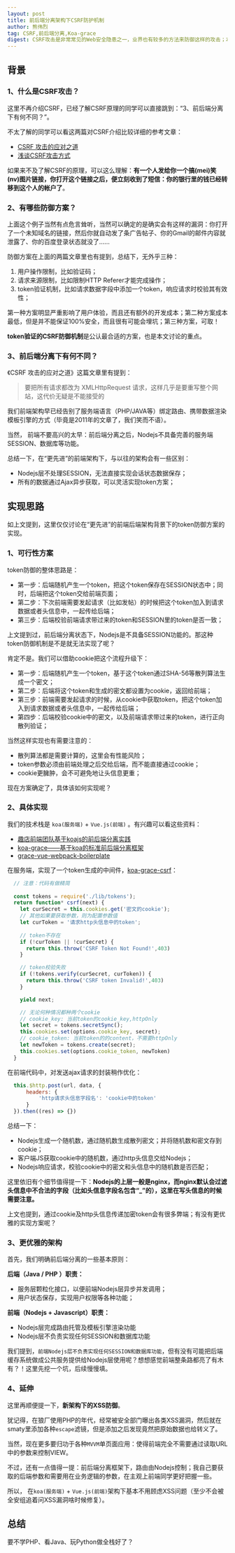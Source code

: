 ```yaml
---
layout: post
title: 前后端分离架构下CSRF防护机制
author: 熊伟烈
tag: CSRF,前后端分离,Koa-grace
digest: CSRF攻击是非常常见的Web安全隐患之一，业界也有较多的方法来防御这样的攻击；本文主要从「前后端分离」的架构（基于「Koa-grace」 Nodejs框架）下，来简单聊聊CSRF的防御方式。
---
```


## 背景 

### 1、什么是CSRF攻击？

这里不再介绍CSRF，已经了解CSRF原理的同学可以直接跳到：“3、前后端分离下有何不同？”。

不太了解的同学可以看这两篇对CSRF介绍比较详细的参考文章：
* [CSRF 攻击的应对之道](https://www.ibm.com/developerworks/cn/web/1102_niugang_csrf/)
* [浅谈CSRF攻击方式](http://www.cnblogs.com/hyddd/archive/2009/04/09/1432744.html)

如果来不及了解CSRF的原理，可以这么理解：**有一个人发给你一个搞(mei)笑(nv)图片链接，你打开这个链接之后，便立刻收到了短信：你的银行里的钱已经转移到这个人的帐户了**。

### 2、有哪些防御方案？

上面这个例子当然有点危言耸听，当然可以确定的是确实会有这样的漏洞：你打开了一个未知域名的链接，然后你就自动发了条广告帖子、你的Gmail的邮件内容就泄露了、你的百度登录状态就没了……

防御方案在上面的两篇文章里也有提到，总结下，无外乎三种：
1. 用户操作限制，比如验证码；
2. 请求来源限制，比如限制HTTP Referer才能完成操作；
3. token验证机制，比如请求数据字段中添加一个token，响应请求时校验其有效性；

第一种方案明显严重影响了用户体验，而且还有额外的开发成本；第二种方案成本最低，但是并不能保证100%安全，而且很有可能会埋坑；第三种方案，可取！

**token验证的CSRF防御机制**是公认最合适的方案，也是本文讨论的重点。

### 3、前后端分离下有何不同？

《CSRF 攻击的应对之道》这篇文章里有提到：
> 要把所有请求都改为 XMLHttpRequest 请求，这样几乎是要重写整个网站，这代价无疑是不能接受的

我们前端架构早已经告别了服务端语言（PHP/JAVA等）绑定路由、携带数据渲染模板引擎的方式（毕竟是2011年的文章了，我们笑而不语）。

当然， 前端不要高兴的太早：前后端分离之后，Nodejs不具备完善的服务端SESSION、数据库等功能。

总结一下，在“更先进”的前端架构下，与以往的架构会有一些区别：
* Nodejs层不处理SESSION，无法直接实现会话状态数据保存；
* 所有的数据通过Ajax异步获取，可以灵活实现token方案；

## 实现思路

如上文提到，这里仅仅讨论在“更先进”的前端后端架构背景下的token防御方案的实现。

### 1、可行性方案

token防御的整体思路是：
* 第一步：后端随机产生一个token，把这个token保存在SESSION状态中；同时，后端把这个token交给前端页面；
* 第二步：下次前端需要发起请求（比如发帖）的时候把这个token加入到请求数据或者头信息中，一起传给后端；
* 第三步：后端校验前端请求带过来的token和SESSION里的token是否一致；

上文提到过，前后端分离状态下，Nodejs是不具备SESSION功能的。那这种token防御机制是不是就无法实现了呢？

肯定不是。我们可以借助cookie把这个流程升级下：

* 第一步：后端随机产生一个token，基于这个token通过SHA-56等散列算法生成一个密文；
* 第二步：后端将这个token和生成的密文都设置为cookie，返回给前端；
* 第三步：前端需要发起请求的时候，从cookie中获取token，把这个token加入到请求数据或者头信息中，一起传给后端；
* 第四步：后端校验cookie中的密文，以及前端请求带过来的token，进行正向散列验证；

当然这样实现也有需要注意的：
* 散列算法都是需要计算的，这里会有性能风险；
* token参数必须由前端处理之后交给后端，而不能直接通过cookie；
* cookie更臃肿，会不可避免地让头信息更重；

现在方案确定了，具体该如何实现呢？

### 2、具体实现

我们的技术栈是 `koa(服务端)` + `Vue.js(前端)` 。有兴趣可以看这些资料：

* [趣店前端团队基于koajs的前后端分离实践](http://feclub.cn/post/content/qudian_koa)
* [koa-grace——基于koa的标准前后端分离框架](https://github.com/xiongwilee/koa-grace)
* [grace-vue-webpack-boilerplate](https://github.com/Thunf/grace-vue-webpack-boilerplate)

在服务端，实现了一个token生成的中间件，[koa-grace-csrf](https://github.com/koa-grace/koa-grace-csrf)：
```javascript
  // 注意：代码有做精简
  
  const tokens = require('./lib/tokens');
  return function* csrf(next) {
    let curSecret = this.cookies.get('密文的cookie');
    // 其他如果要获取参数，则为配置参数值
    let curToken = '请求http头信息中的token';
    
    // token不存在
    if (!curToken || !curSecret) {
      return this.throw('CSRF Token Not Found!',403)
    }

    // token校验失败
    if (!tokens.verify(curSecret, curToken)) {
      return this.throw('CSRF token Invalid!',403)
    }

    yield next;

    // 无论何种情况都种两个cookie
    // cookie_key: 当前token的cookie_key,httpOnly
    let secret = tokens.secretSync();
    this.cookies.set(options.cookie_key, secret);
    // cookie_token: 当前token的的content，不需要httpOnly
    let newToken = tokens.create(secret);
    this.cookies.set(options.cookie_token, newToken)
  }
```

在前端代码中，对发送ajax请求的封装稍作优化：

```javascript
  this.$http.post(url, data, {
      headers: {
          'http请求头信息字段名': 'cookie中的token'
      }
  }).then((res) => {})
```

总结一下：
* Nodejs生成一个随机数，通过随机数生成散列密文；并将随机数和密文存到cookie；
* 客户端JS获取cookie中的随机数，通过http头信息交给Nodejs；
* Nodejs响应请求，校验cookie中的密文和头信息中的随机数是否匹配；

这里依旧有个细节值得提一下：**Nodejs的上层一般是nginx，而nginx默认会过滤头信息中不合法的字段（比如头信息字段名包含“_”的），这里在写头信息的时候需要注意。**

上文也提到，通过cookie及http头信息传递加密token会有很多弊端；有没有更优雅的实现方案呢？

### 3、更优雅的架构

首先，我们明确前后端分离的一些基本原则：

**后端（Java / PHP ）职责：**
* 服务层颗粒化接口，以便前端Nodejs层异步并发调用；
* 用户状态保存，实现用户权限等各种功能；

**前端（Nodejs + Javascript）职责：**
* Nodejs层完成路由托管及模板引擎渲染功能
* Nodejs层不负责实现任何SESSION和数据库功能

我们提到，`前端Nodejs层不负责实现任何SESSION和数据库功能`，但有没有可能把后端缓存系统做成公共服务提供给Nodejs层使用呢？想想感觉前端整条路都亮了有木有？！这里先挖一个坑，后续慢慢填。

### 4、延伸

这里再顺便提一下，**新架构下的XSS防御**。

犹记得，在狼厂使用PHP的年代，经常被安全部门曝出各类XSS漏洞，然后就在smaty里添加各种`escape`滤镜，但是添加之后发现竟然把原始数据也给转义了。

当然，现在更多要归功于各种`MVVM`单页面应用：使得前端完全不需要通过读取URL中的参数来控制VIEW。

不过，还有一点值得一提：前后端分离框架下，路由由Nodejs控制；我自己要获取的后端参数和需要用在业务逻辑的参数，在主观上前端同学更好把握一些。

所以， 在`koa(服务端)` + `Vue.js(前端)`架构下基本不用顾虑XSS问题（至少不会被全安组追着问XSS漏洞啥时候修复）。

## 总结

要不学PHP、看Java、玩Python做全栈好了？